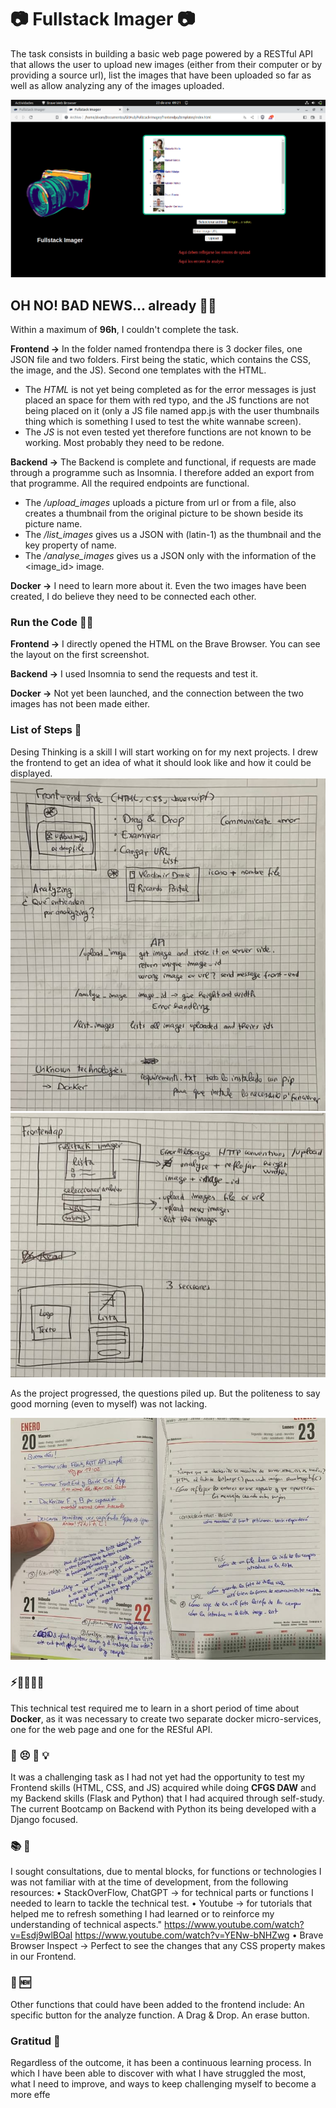 # 📷 Fullstack Imager 📷
The task consists in building a basic web page powered by a RESTful API that allows the user to upload new images (either from their computer or by providing a source url), list the images that have been uploaded so far as well as allow analyzing any of the images uploaded.


![Screenshot](https://github.com/alvaroaguadod/Fullstack-Imager/blob/main/Screenshot%20Fullstack%20Imager.png)



## OH NO! BAD NEWS... already 📰😞 
Within a maximum of **96h**, I couldn't complete the task.  

**Frontend ->** In the folder named frontendpa there is 3 docker files, one JSON file and two folders. First being the static, which contains the CSS, the image, and the JS). Second one templates with the HTML. 
- The *HTML* is not yet being completed as for the error messages is just placed an space for them with red typo, and the JS functions are not being placed on it (only a JS file named app.js with the user thumbnails thing which is something I used to test the white wannabe screen).    
- The *JS* is not even tested yet therefore functions are not known to be working. Most probably they need to be redone.

**Backend ->** The Backend is complete and functional, if requests are made through a programme such as Insomnia. I therefore added an export from that programme. All the required endpoints are functional. 
- The */upload_images* uploads a picture from url or from a file, also creates a thumbnail from the original picture to be shown beside its picture name.  
- The */list_images* gives us a JSON with (latin-1) as the thumbnail and the key property of name.
- The */analyse_images* gives us a JSON only with the information of the <image_id> image.

**Docker ->** I need to learn more about it. Even the two images have been created, I do believe they need to be connected each other.

### Run the Code 👩‍💻

**Frontend ->** I directly opened the HTML on the Brave Browser. You can see the layout on the first screenshot. 

**Backend ->** I used Insomnia to send the requests and test it.

**Docker ->** Not yet been launched, and the connection between the two images has not been made either.

### List of Steps 👣
Desing Thinking is a skill I will start working on for my next projects.
I drew the frontend to get an idea of what it should look like and how it could be displayed.
![Screenshot](https://github.com/alvaroaguadod/Fullstack-Imager/blob/main/dibus1.png)
![Screenshot](https://github.com/alvaroaguadod/Fullstack-Imager/blob/main/dibus2.png)

As the project progressed, the questions piled up. But the politeness to say good morning (even to myself) was not lacking.

![Screenshot](https://github.com/alvaroaguadod/Fullstack-Imager/blob/main/questions%20piled%20up.png)


### ⚡️🏃🏻💨💨
This technical test required me to learn in a short period of time about **Docker**, as it was necessary to create two separate docker micro-services, one for the web page and one for the RESful API.

### 🧠 😣  💪  💡
It was a challenging task as I had not yet had the opportunity to test my Frontend skills (HTML, CSS, and JS) acquired while doing **CFGS DAW** and my Backend skills (Flask and Python) that I had acquired through self-study. The current Bootcamp on Backend with Python its being developed with a Django focused.

### 📚 🔎
I sought consultations, due to mental blocks, for functions or technologies I was not familiar with at the time of development, from the following resources:
•	StackOverFlow, ChatGPT -> for technical parts or functions I needed to learn to tackle the technical test.
•	Youtube -> for tutorials that helped me to refresh something I had learned or to reinforce my understanding of technical aspects."
https://www.youtube.com/watch?v=Esdj9wlBOaI
https://www.youtube.com/watch?v=YENw-bNHZwg
•	Brave Browser Inspect -> Perfect to see the changes that any CSS property makes in our Frontend.

### 🔮 🆕
Other functions that could have been added to the frontend include:
An specific button for the analyze function.
A Drag & Drop.
An erase button.

### Gratitud 🎁
Regardless of the outcome, it has been a continuous learning process. In which I have been able to discover with what I have struggled the most, what I need to improve, and ways to keep challenging myself to become a more effe

